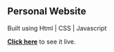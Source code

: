 ## Personal Website
Built using Html | CSS | Javascript

[**Click here**](https://www.melindajean.org) to see it live.
